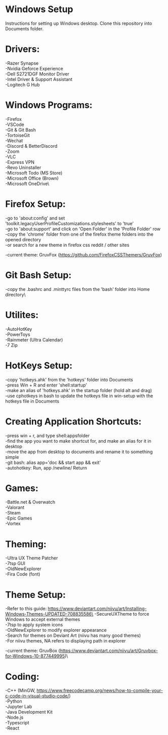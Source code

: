 # Windows Setup

Instructions for setting up Windows desktop. Clone this repository into Documents folder.

# Drivers:

-Razer Synapse\
-Nvidia Geforce Experience\
-Dell S2721DGF Monitor Driver\
-Intel Driver & Support Assistant\
-Logitech G Hub

# Windows Programs:

-Firefox\
-VSCode\
-Git & Git Bash\
-TortoiseGit\
-Wechat\
-Discord & BetterDiscord\
-Zoom\
-VLC\
-Express VPN\
-Revo Uninstaller\
-Microsoft Todo (MS Store)\
-Microsoft Office (Brown)\
-Microsoft OneDrive\

# Firefox Setup:

-go to 'about:config' and set 'toolkit.legacyUserProfileCustomizations.stylesheets' to 'true'\
-go to 'about:support' and click on 'Open Folder' in the 'Profile Folder' row\
-copy the 'chrome' folder from one of the firefox theme folders into the opened directory\
-or search for a new theme in firefox css reddit / other sites

-current theme: GruvFox (https://github.com/FirefoxCSSThemers/GruvFox)

# Git Bash Setup:

-copy the .bashrc and .minttyrc files from the 'bash' folder into Home directory\

# Utilites:

-AutoHotKey\
-PowerToys\
-Rainmeter (Ultra Calendar)\
-7 Zip

# HotKeys Setup:

-copy 'hotkeys.ahk' from the 'hotkeys' folder into Documents\
-press Win + R and enter 'shell:startup'\
-make an alias of 'hotkeys.ahk' in the startup folder (hold alt and drag)\
-use cphotkeys in bash to update the hotkeys file in win-setup with the hotkeys file in Documents

# Creating Application Shortcuts:

-press win + r, and type shell:appsfolder\
-find the app you want to make shortcut for, and make an alias for it in desktop\
-move the app from desktop to documents and rename it to something simple\
-git bash: alias app='doc && start app && exit'\
-autohotkey: Run, app /newline/ Return

# Games:

-Battle.net & Overwatch\
-Valorant\
-Steam\
-Epic Games\
-Vortex

# Theming:

-Ultra UX Theme Patcher\
-7tsp GUI\
-OldNewExplorer\
-Fira Code (font)

# Theme Setup:

-Refer to this guide: https://www.deviantart.com/niivu/art/Installing-Windows-Themes-UPDATED-708835586\
-SecureUXTheme to force Windows to accept external themes\
-7tsp to apply system icons\
-OldNewExplorer to modify explorer appearance\
-Search for themes on Deviant Art (niivu has many good themes)\
-For niivu themes, NA refers to displaying path in explorer

-current theme: GruvBox (https://www.deviantart.com/niivu/art/Gruvbox-for-Windows-10-877449995)\

# Coding:

-C++ (MinGW, https://www.freecodecamp.org/news/how-to-compile-your-c-code-in-visual-studio-code/)\
-Python\
-Jupyter Lab\
-Java Development Kit\
-Node.js\
-Typescript\
-React